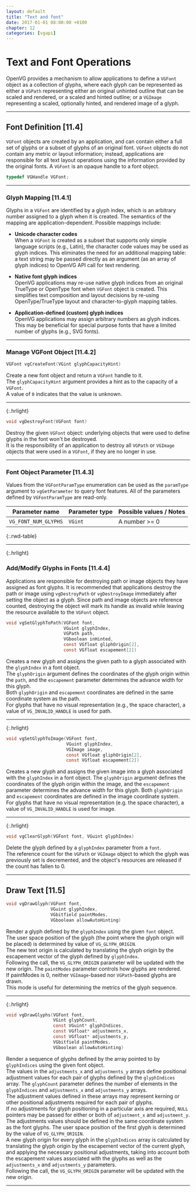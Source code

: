 ```yaml
---
layout: default
title: "Text and font"
date: 2017-01-01 08:00:00 +0100
chapter: 12
categories: [vgapi]
---
```


# Text and Font Operations

OpenVG provides a mechanism to allow applications to define a `VGFont` object as a collection of glyphs, where each glyph can be represented as either a `VGPath` representing either an original unhinted outline that can be scaled and rendered, or a scaled and hinted outline; or a `VGImage` representing a scaled, optionally hinted, and rendered image of a glyph.

---

## Font Definition [11.4]

`VGFont` objects are created by an application, and can contain either a full set of glyphs or a subset of glyphs of an original font. `VGFont` objects do not contain any metric or layout information; instead, applications are responsible for all text layout operations using the information provided by the original fonts. A `VGFont` is an opaque handle to a font object.

```c
typedef VGHandle VGFont;
```

---

### Glyph Mapping [11.4.1]

Glyphs in a `VGFont` are identified by a glyph index, which is an arbitrary number assigned to a glyph when it is created. The semantics of the mapping are application-dependent. Possible mappings include:

 * __Unicode character codes__  
 When a `VGFont` is created as a subset that supports only simple language scripts (e.g., Latin), the character code values may be used as glyph indices. This eliminates the need for an additional mapping table: a text string may be passed directly as an argument (as an array of glyph indices) to OpenVG API call for text rendering.

 * __Native font glyph indices__  
 OpenVG applications may re-use native glyph indices from an original TrueType or OpenType font when `VGFont` object is created. This simplifies text composition and layout decisions by re-using OpenType/TrueType layout and character-to-glyph mapping tables.

 * __Application-defined (custom) glyph indices__   
 OpenVG applications may assign arbitrary numbers as glyph indices. This may be beneficial for special purpose fonts that have a limited number of glyphs (e.g., SVG fonts).

---

### Manage VGFont Object [11.4.2]

```c
VGFont vgCreateFont(VGint glyphCapacityHint)
```

Create a new font object and return a `VGFont` handle to it.  
The `glyphCapacityHint` argument provides a hint as to the capacity of a `VGFont`.  
A value of `0` indicates that the value is unknown.

---
{:.hrlight}

```c
void vgDestroyFont(VGFont font)
```

Destroy the given `VGFont` object: underlying objects that were used to define glyphs in the font won't be destroyed.  
It is the responsibility of an application to destroy all `VGPath` or `VGImage` objects that were used in a `VGFont`, if they are no longer in use.

---

### Font Object Parameter [11.4.3]

Values from the `VGFontParamType` enumeration can be used as the `paramType` argument to `vgGetParameter` to query font features. All of the parameters defined by `VGFontParamType` are read-only.

| Parameter name | Parameter type | Possible values / Notes |
| -------------- | -------------- | ----------------------- |
| `VG_FONT_NUM_GLYPHS` | `VGint` | A number >= 0 |
{:.rwd-table}

---
{:.hrlight}

### Add/Modify Glyphs in Fonts [11.4.4]

Applications are responsible for destroying path or image objects they have
assigned as font glyphs. It is recommended that applications destroy the path or image using `vgDestroyPath` or `vgDestroyImage` immediately after setting the object as a glyph. Since path and image objects are reference counted, destroying the object will mark its handle as invalid while leaving the resource available to the `VGFont` object.

```c
void vgSetGlyphToPath(VGFont font,
                      VGuint glyphIndex,
                      VGPath path,
                      VGboolean inHinted,
                      const VGfloat gliphOrigin[2],
                      const VGfloat escapement[2])
```

Creates a new glyph and assigns the given path to a glyph associated with the `glyphIndex` in a font object.  
The `glyphOrigin` argument defines the coordinates of the glyph origin within the `path`, and the `escapement` parameter determines the advance width for this glyph.  
Both `glyphOrigin` and `escapement` coordinates are defined in the same coordinate system as the path.  
For glyphs that have no visual representation (e.g., the space character), a value of `VG_INVALID_HANDLE` is used for path.

---
{:.hrlight}

```c
void vgSetGlyphToImage(VGFont font,
                       VGuint glyphIndex,
                       VGImage image,
                       const VGfloat gliphOrigin[2],
                       const VGfloat escapement[2])
```

Creates a new glyph and assigns the given image into a glyph associated with the `glyphIndex` in a font object.
The `glyphOrigin` argument defines the coordinates of the glyph origin within the image, and the `escapement` parameter determines the advance width for this glyph. Both `glyphOrigin` and `escapement` coordinates are defined in the image coordinate system.  
For glyphs that have no visual representation (e.g. the space character), a value of `VG_INVALID_HANDLE` is used for image.

---
{:.hrlight}

```c
void vgClearGlyph(VGFont font, VGuint glyphIndex)
```

Delete the glyph defined by a `glyphIndex` parameter from a `font`.  
The reference count for the `VGPath` or `VGImage` object to which the glyph was previously set is decremented, and the object's resources are released if the count has fallen to 0.

---

## Draw Text [11.5]

```c
void vgDrawGlyph(VGFont font,
                 VGuint glyphIndex,
                 VGbitfield paintModes,
                 VGboolean allowAutoHinting)
```

Render a glyph defined by the `glyphIndex` using the given `font` object.  
The user space position of the glyph (the point where the glyph origin will be placed) is determined by value of `VG_GLYPH_ORIGIN`.  
The new text origin is calculated by translating the glyph origin by the escapement vector of the glyph defined by `glyphIndex`.  
Following the call, the `VG_GLYPH_ORIGIN` parameter will be updated with the new origin. The `paintModes` parameter controls how glyphs are rendered.  
If paintModes is 0, neither `VGImage`-based nor `VGPath`-based glyphs are drawn.  
This mode is useful for determining the metrics of the glyph sequence.

---
{:.hrlight}

```c
void vgDrawGlyphs(VGFont font,
                  VGint glyphCount,
                  const VGuint* glyphIndices,
                  const VGfloat* adjustments_x,
                  const VGfloat* adjustments_y,
                  VGbitfield paintModes,
                  VGboolean allowAutoHinting)
```

Render a sequence of glyphs defined by the array pointed to by `glyphIndices` using the given font object.  
The values in the `adjustments_x` and `adjustments_y` arrays define positional adjustment values for each pair of glyphs defined by the `glyphIndices` array. The `glyphCount` parameter defines the number of elements in the `glyphIndices` and `adjustments_x` and `adjustments_y` arrays.  
The adjustment values defined in these arrays may represent kerning or other positional adjustments required for each pair of glyphs.  
If no adjustments for glyph positioning in a particular axis are required, `NULL` pointers may be passed for either or both of `adjustment_x` and `adjustment_y`.  
The adjustments values should be defined in the same coordinate system as the font glyphs. The user space position of the first glyph is determined by the value of `VG_GLYPH_ORIGIN`.  
A new glyph origin for every glyph in the `glyphIndices` array is calculated by translating the glyph origin by the escapement vector of the current glyph, and applying the necessary positional adjustments, taking into account both the escapement values associated with the glyphs as well as the `adjustments_x` and `adjustments_y` parameters.  
Following the call, the `VG_GLYPH_ORIGIN` parameter will be updated with the new origin.

---
